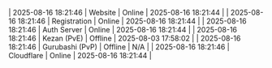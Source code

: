 | 2025-08-16 18:21:46 | Website | Online | 2025-08-16 18:21:44 |
| 2025-08-16 18:21:46 | Registration | Online | 2025-08-16 18:21:44 |
| 2025-08-16 18:21:46 | Auth Server | Online | 2025-08-16 18:21:44 |
| 2025-08-16 18:21:46 | Kezan (PvE) | Offline | 2025-08-03 17:58:02 |
| 2025-08-16 18:21:46 | Gurubashi (PvP) | Offline | N/A |
| 2025-08-16 18:21:46 | Cloudflare | Online | 2025-08-16 18:21:44 |
